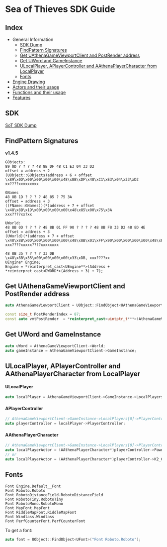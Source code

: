 # Sea of Thieves SDK Guide

## Index

* General Information
  * [SDK Dump](#sdk)
  * [FindPattern Signatures](#findpattern-signatures)
  * [Get UAthenaGameViewportClient and PostRender address](#get-uathenagameviewportclient-and-postrender-address)
  * [Get UWord and GameInstance](#get-uword-and-gameinstance)
  * [ULocalPlayer, APlayerController and AAthenaPlayerCharacter from LocalPlayer](#ulocalplayer-aplayercontroller-and-aathenaplayercharacter-from-localplayer)
  * [Fonts](#fonts)
* [Engine Drawing](sites/EngineDrawing.md)
* [Actors and their usage](sites/Actors.md)
* [Functions and their usage](sites/Functions.md)
* [Features](sites/Features.md)

## SDK
[SoT SDK Dump](https://github.com/pubgsdk/SoT-SDK)  

## FindPattern Signatures
**v1.4.5**
```
GObjects:
89 0D ? ? ? ? 48 8B DF 48 C1 E3 04 33 D2
offset = address + 2
(UObject::GObjects)address + 6 + offset
\x89\x0D\x00\x00\x00\x00\x48\x8B\xDF\x48\xC1\xE3\x04\x33\xD2
xx????xxxxxxxxx

GNames
48 8B 1D ? ? ? ? 48 85 ? 75 3A
offset = address + 3
((FName::GNames))(*)address + 7 + offset
\x48\x8B\x1D\x00\x00\x00\x00\x48\x85\x00\x75\x3A
xxx????xx?xx

UWorld:
48 8B 0D ? ? ? ? 48 8B 01 FF 90 ? ? ? ? 48 8B F8 33 D2 48 8D 4E
offset = address + 3
(UWorld)(*)address + 7 + offset
\x48\x8B\x0D\x00\x00\x00\x00\x48\x8B\x01\xFF\x90\x00\x00\x00\x00\x48\x8B\xF8\x33\xD2\x48\x8D\x4E
xxx????xxxxx????xxxxxxxx

48 8B 35 ? ? ? ? 33 DB
\x48\x8B\x35\x00\x00\x00\x00\x33\xDB, xxx????xx
UEngine* Engine;
Engine = *reinterpret_cast<UEngine**>(Address + *reinterpret_cast<DWORD*>(Address + 3) + 7);
```

## Get UAthenaGameViewportClient and PostRender address
```cpp
auto AthenaGameViewportClient = UObject::FindObject<UAthenaGameViewportClient>("AthenaGameViewportClient Transient.AthenaGameEngine_1.AthenaGameViewportClient_1");

const size_t PostRenderIndex = 87;
const auto vmtPostRender  = *reinterpret_cast<uintptr_t***>(AthenaGameViewportClient) + PostRenderIndex;
```

## Get UWord and GameInstance
```cpp
auto uWord = AthenaGameViewportClient->World;
auto gameInstance = AthenaGameViewportClient->GameInstance;
```

## ULocalPlayer, APlayerController and AAthenaPlayerCharacter from LocalPlayer
#### ULocalPlayer
```cpp
auto localPlayer = AthenaGameViewportClient->GameInstance->LocalPlayers[0];
```

#### APlayerController
```cpp
// AthenaGameViewportClient->GameInstance->LocalPlayers[0]->PlayerController
auto playerController = localPlayer->PlayerController;
```
#### AAthenaPlayerCharacter
```cpp
// AthenaGameViewportClient->GameInstance->LocalPlayers[0]->PlayerController->Pawn
auto localPlayerActor = (AAthenaPlayerCharacter*)playerController->Pawn;
// or
auto localPlayerActor = (AAthenaPlayerCharacter*)playerController->K2_GetPawn();
```
## Fonts
```
Font Engine.Default__Font
Font Roboto.Roboto
Font RobotoDistanceField.RobotoDistanceField
Font RobotoTiny.RobotoTiny
Font RobotoMono.RobotoMono
Font MapFont.MapFont
Font RiddleMapFont.RiddleMapFont
Font Windlass.Windlass
Font PerfCounterFont.PerfCounterFont
```
To get a font:
```cpp
auto font = UObject::FindObject<UFont>("Font Roboto.Roboto");
```